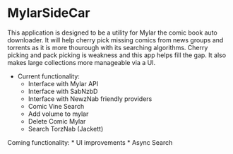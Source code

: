 # MylarSideCar

This application is designed to be a utility for Mylar the comic book auto downloader.  It will help cherry pick missing comics from news groups and torrents as it is more thourough with its searching algorithms.  Cherry picking and pack picking is  weakness and this app helps fill the gap.  It also makes large collections more manageable via a UI.

* Current functionality:
    * Interface with Mylar API
    * Interface with SabNzbD
    * Interface with NewzNab friendly providers
    * Comic Vine Search
    * Add volume to mylar
    * Delete Comic Mylar
    * Search TorzNab (Jackett)
    
Coming functionality:
    * UI improvements
    * Async Search 
    
 
   
